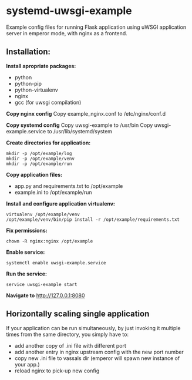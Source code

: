# systemd-uwsgi-example
Example config files for running Flask application using 
uWSGI application server in emperor mode, with nginx as a frontend.

## Installation:

**Install apropriate packages:**
* python
* python-pip
* python-virtualenv
* nginx
* gcc (for uwsgi compilation)

**Copy nginx config**
Copy example_nginx.conf to /etc/nginx/conf.d

**Copy systemd config**
Copy uwsgi-example to /usr/bin
Copy uwsgi-example.service to /usr/lib/systemd/system

**Create directories for application:**
```
mkdir -p /opt/example/log
mkdir -p /opt/example/venv
mkdir -p /opt/example/run
```

**Copy application files:**
* app.py and requirements.txt to /opt/example
* example.ini to /opt/example/run

**Install and configure application virtualenv:**
```
virtualenv /opt/example/venv
/opt/example/venv/bin/pip install -r /opt/example/requirements.txt
```

**Fix permissions:**
```
chown -R nginx:nginx /opt/example
```

**Enable service:**
```
systemctl enable uwsgi-example.service
```

**Run the service:**
```
service uwsgi-example start
```

**Navigate to** http://127.0.0.1:8080

## Horizontally scaling single application
If your application can be run simultaneously, by just invoking it multiple times from the same directory, you simply have to:
* add another copy of .ini file with different port
* add another entry in nginx upstream config with the new port number
* copy new .ini file to vassals dir (emperor will spawn new instance of your app.)
* reload nginx to pick-up new config
